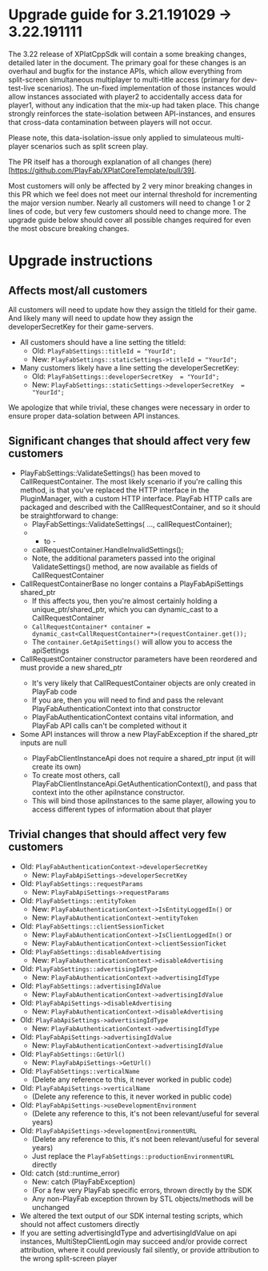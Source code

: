 # Upgrade guide for 3.21.191029 -> 3.22.191111

The 3.22 release of XPlatCppSdk will contain a some breaking changes, detailed later in the document. The primary goal for these changes is an overhaul and bugfix for the instance APIs, which allow everything from split-screen simultaneous multiplayer to multi-title access (primary for dev-test-live scenarios). The un-fixed implementation of those instances would allow instances associated with player2 to accidentally access data for player1, without any indication that the mix-up had taken place. This change strongly reinforces the state-isolation between API-instances, and ensures that cross-data contamination between players will not occur.

Please note, this data-isolation-issue only applied to simulateous multi-player scenarios such as split screen play.

The PR itself has a thorough explanation of all changes (here)[https://github.com/PlayFab/XPlatCoreTemplate/pull/39].

Most customers will only be affected by 2 very minor breaking changes in this PR which we feel does not meet our internal threshold for incrementing the major version number. Nearly all customers will need to change 1 or 2 lines of code, but very few customers should need to change more. The upgrade guide below should cover all possible changes required for even the most obscure breaking changes.

# Upgrade instructions

## Affects most/all customers

All customers will need to update how they assign the titleId for their game. And likely many will need to update how they assign the developerSecretKey for their game-servers.

* All customers should have a line setting the titleId:
    * Old: ```PlayFabSettings::titleId = "YourId";```
    * New: ```PlayFabSettings::staticSettings->titleId = "YourId";```
* Many customers likely have a line setting the developerSecretKey:
    * Old: ```PlayFabSettings::developerSecretKey  = "YourId";```
    * New: ```PlayFabSettings::staticSettings->developerSecretKey  = "YourId";```

We apologize that while trivial, these changes were necessary in order to ensure proper data-solation between API instances.

## Significant changes that should affect very few customers

* PlayFabSettings::ValidateSettings() has been moved to CallRequestContainer. The most likely scenario if you're calling this method, is that you've replaced the HTTP interface in the PluginManager, with a custom HTTP interface. PlayFab HTTP calls are packaged and described with the CallRequestContainer, and so it should be straightforward to change:
    * PlayFabSettings::ValidateSettings( ..., callRequestContainer);
    *  - to -
    * callRequestContainer.HandleInvalidSettings();
    * Note, the additional parameters passed into the original ValidateSettings() method, are now available as fields of CallRequestContainer
* CallRequestContainerBase no longer contains a PlayFabApiSettings shared_ptr
    * If this affects you, then you're almost certainly holding a unique_ptr/shared_ptr<CallRequestContainerBase>, which you can dynamic_cast to a CallRequestContainer
    * ```CallRequestContainer* container = dynamic_cast<CallRequestContainer*>(requestContainer.get());```
    * The ```container.GetApiSettings()``` will allow you to access the apiSettings
* CallRequestContainer constructor parameters have been reordered and must provide a new shared_ptr<PlayFabAuthenticationContext>
    * It's very likely that CallRequestContainer objects are only created in PlayFab code
    * If you are, then you will need to find and pass the relevant PlayFabAuthenticationContext into that constructor
    * PlayFabAuthenticationContext contains vital information, and PlayFab API calls can't be completed without it
* Some API instances will throw a new PlayFabException if the shared_ptr<PlayFabAuthenticationContext> inputs are null
    * PlayFabClientInstanceApi does not require a shared_ptr<PlayFabAuthenticationContext> input (it will create its own)
    * To create most others, call PlayFabClientInstanceApi.GetAuthenticationContext(), and pass that context into the other apiInstance constructor.
    * This will bind those apiInstances to the same player, allowing you to access different types of information about that player

## Trivial changes that should affect very few customers

* Old: ```PlayFabAuthenticationContext->developerSecretKey```
    * New: ```PlayFabApiSettings->developerSecretKey```
* Old: ```PlayFabSettings::requestParams```
    * New: ```PlayFabApiSettings->requestParams```
* Old: ```PlayFabSettings::entityToken```
    * New: ```PlayFabAuthenticationContext->IsEntityLoggedIn()``` or
    * New: ```PlayFabAuthenticationContext->entityToken```
* Old: ```PlayFabSettings::clientSessionTicket```
    * New: ```PlayFabAuthenticationContext->IsClientLoggedIn()``` or
    * New: ```PlayFabAuthenticationContext->clientSessionTicket```
* Old: ```PlayFabSettings::disableAdvertising```
    * New: ```PlayFabAuthenticationContext->disableAdvertising```
* Old: ```PlayFabSettings::advertisingIdType```
    * New: ```PlayFabAuthenticationContext->advertisingIdType```
* Old: ```PlayFabSettings::advertisingIdValue```
    * New: ```PlayFabAuthenticationContext->advertisingIdValue```
* Old: ```PlayFabApiSettings->disableAdvertising```
    * New: ```PlayFabAuthenticationContext->disableAdvertising```
* Old: ```PlayFabApiSettings->advertisingIdType```
    * New: ```PlayFabAuthenticationContext->advertisingIdType```
* Old: ```PlayFabApiSettings->advertisingIdValue```
    * New: ```PlayFabAuthenticationContext->advertisingIdValue```
* Old: ```PlayFabSettings::GetUrl()```
    * New: ```PlayFabApiSettings->GetUrl()```
* Old: ```PlayFabSettings::verticalName```
    * (Delete any reference to this, it never worked in public code)
* Old: ```PlayFabApiSettings->verticalName```
    * (Delete any reference to this, it never worked in public code)
* Old: ```PlayFabApiSettings->useDevelopmentEnvironment ```
    * (Delete any reference to this, it's not been relevant/useful for several years)
* Old: ```PlayFabApiSettings->developmentEnvironmentURL```
    * (Delete any reference to this, it's not been relevant/useful for several years)
    * Just replace the ```PlayFabSettings::productionEnvironmentURL``` directly
* Old: catch (std::runtime_error)
    * New: catch (PlayFabException)
    * (For a few very PlayFab specific errors, thrown directly by the SDK
    * Any non-PlayFab exception thrown by STL objects/methods will be unchanged
* We altered the text output of our SDK internal testing scripts, which should not affect customers directly
* If you are setting advertisingIdType and advertisingIdValue on api instances, MultiStepClientLogin may succeed and/or provide correct attribution, where it could previously fail silently, or provide attribution to the wrong split-screen player


    
